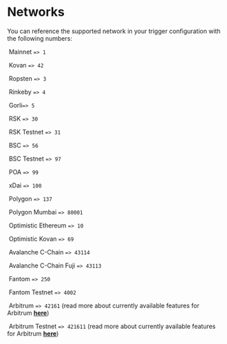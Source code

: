 # Networks

You can reference the supported network in your trigger configuration with the following numbers:

<img src="../.gitbook/assets/image (80) (1) (1).png" alt="" data-size="line"> Mainnet `=> 1`

<img src="../.gitbook/assets/image (85) (1) (1).png" alt="" data-size="line"> Kovan `=> 42`

<img src="../.gitbook/assets/image (73).png" alt="" data-size="line"> Ropsten `=> 3`

<img src="../.gitbook/assets/image (75) (1) (1).png" alt="" data-size="line"> Rinkeby `=> 4`

<img src="../.gitbook/assets/image (74) (1) (1).png" alt="" data-size="line"> Gorli`=> 5`

<img src="../.gitbook/assets/image (83) (1) (1) (1).png" alt="" data-size="line"> RSK `=> 30`

<img src="../.gitbook/assets/image (71).png" alt="" data-size="line"> RSK Testnet `=> 31`

<img src="../.gitbook/assets/image (82) (1) (1).png" alt="" data-size="line"> BSC `=> 56`

<img src="../.gitbook/assets/image (88) (1) (1).png" alt="" data-size="line"> BSC Testnet `=> 97`

<img src="../.gitbook/assets/image (86) (1).png" alt="" data-size="line"> POA `=> 99`

<img src="../.gitbook/assets/image (84) (1) (1).png" alt="" data-size="line"> xDai `=> 100`

<img src="../.gitbook/assets/image (69).png" alt="" data-size="line"> Polygon `=> 137`

<img src="../.gitbook/assets/image (70) (1).png" alt="" data-size="line"> Polygon Mumbai `=> 80001`

<img src="../.gitbook/assets/image (87) (1) (1).png" alt="" data-size="line"> Optimistic Ethereum `=> 10`

<img src="../.gitbook/assets/image (72).png" alt="" data-size="line"> Optimistic Kovan `=> 69`

<img src="../.gitbook/assets/image (81) (1).png" alt="" data-size="line"> Avalanche C-Chain `=> 43114`

<img src="../.gitbook/assets/image (79) (1).png" alt="" data-size="line"> Avalanche C-Chain Fuji `=> 43113`

<img src="../.gitbook/assets/image (77) (1).png" alt="" data-size="line"> Fantom `=> 250`

<img src="../.gitbook/assets/image (78) (1).png" alt="" data-size="line"> Fantom Testnet `=> 4002`

<img src="../.gitbook/assets/image (82).png" alt="" data-size="line"> Arbitrum `=> 42161` (read more about currently available features for Arbitrum [**here**](../supported-networks-and-languages.md))

<img src="../.gitbook/assets/image (84).png" alt="" data-size="line"> Arbitrum Testnet `=> 421611` (read more about currently available features for Arbitrum [**here**](../supported-networks-and-languages.md))
